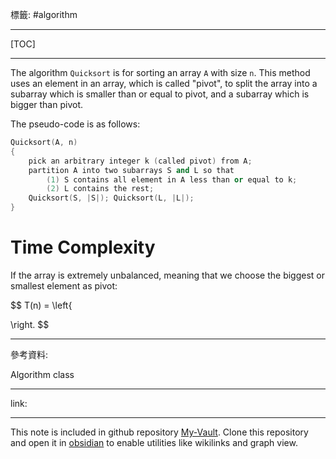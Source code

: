 標籤: #algorithm 

---

[TOC]

---

The algorithm `Quicksort` is for sorting an array `A` with size `n`. This method uses an element in an array, which is called "pivot", to split the array into a subarray which is smaller than or equal to pivot, and a subarray which is bigger than pivot. 

The pseudo-code is as follows:

```cpp
Quicksort(A, n)
{
	pick an arbitrary integer k (called pivot) from A;
	partition A into two subarrays S and L so that
		(1) S contains all element in A less than or equal to k;
		(2) L contains the rest;
	Quicksort(S, |S|); Quicksort(L, |L|);
}
```

# Time Complexity

If the array is extremely unbalanced, meaning that we choose the biggest or smallest element as pivot:

$$
T(n) = 
\left\{
	
\right.
$$

---

參考資料:

Algorithm class

---

link:


---

This note is included in github repository [My-Vault](https://github.com/LittleD3092/My-Vault.git). Clone this repository and open it in [obsidian](https://obsidian.md/) to enable utilities like wikilinks and graph view.